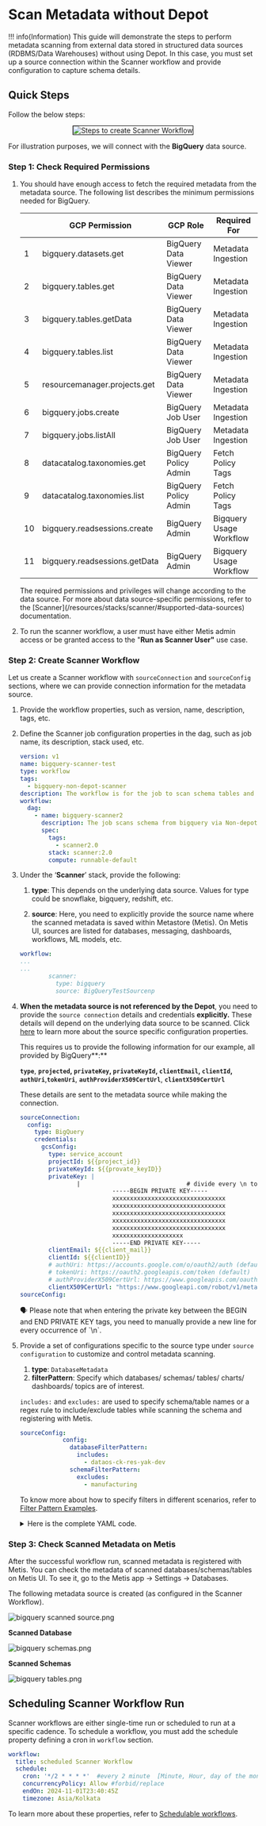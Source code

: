 # Scan Metadata without Depot

!!! info(Information)
    This guide will demonstrate the steps to perform metadata scanning from external data stored in structured data sources (RDBMS/Data Warehouses) without using Depot. In this case, you must set up a source connection within the Scanner workflow and provide configuration to capture schema details.

## Quick Steps

Follow the below steps:

<center>
<div style="text-align: center;">
<img src="/quick_guides/scan_metadata/non_depot/3_scan_non_depot.png" alt="Steps to create Scanner Workflow" style="border: 1px solid black;">
</div>
</center>

For illustration purposes, we will connect with the **BigQuery** data source.

### **Step 1: Check Required Permissions**

1. You should have enough access to fetch the required metadata from the metadata source. The following list describes the minimum permissions needed for BigQuery.
    
    |  | GCP Permission | GCP Role | Required For |
    | --- | --- | --- | --- |
    | 1 | bigquery.datasets.get | BigQuery Data Viewer | Metadata Ingestion |
    | 2 | bigquery.tables.get | BigQuery Data Viewer | Metadata Ingestion |
    | 3 | bigquery.tables.getData | BigQuery Data Viewer | Metadata Ingestion |
    | 4 | bigquery.tables.list | BigQuery Data Viewer | Metadata Ingestion |
    | 5 | resourcemanager.projects.get | BigQuery Data Viewer | Metadata Ingestion |
    | 6 | bigquery.jobs.create | BigQuery Job User | Metadata Ingestion |
    | 7 | bigquery.jobs.listAll | BigQuery Job User | Metadata Ingestion |
    | 8 | datacatalog.taxonomies.get | BigQuery Policy Admin | Fetch Policy Tags |
    | 9 | datacatalog.taxonomies.list | BigQuery Policy Admin | Fetch Policy Tags |
    | 10 | bigquery.readsessions.create | BigQuery Admin | Bigquery Usage Workflow |
    | 11 | bigquery.readsessions.getData | BigQuery Admin | Bigquery Usage Workflow |
    
    <aside class="callout">
    The required permissions and privileges will change according to the data source. For more about data source-specific permissions, refer to the [Scanner](/resources/stacks/scanner/#supported-data-sources) documentation.
    
    </aside>
    
2. To run the scanner workflow, a user must have either Metis admin access or be granted access to the "**Run as Scanner User"** use case.

### **Step 2: Create Scanner Workflow**

Let us create a Scanner workflow with `sourceConnection` and `sourceConfig` sections, where we can provide connection information for the metadata source.

1. Provide the workflow properties, such as version, name, description, tags, etc.
2. Define the Scanner job configuration properties in the dag, such as job name, its description, stack used, etc.
    
    ```yaml
    version: v1
    name: bigquery-scanner-test
    type: workflow
    tags:
      - bigquery-non-depot-scanner
    description: The workflow is for the job to scan schema tables and register metadata
    workflow:
      dag:
        - name: bigquery-scanner2
          description: The job scans schema from bigquery via Non-depot tables and registers metadata to metis2
          spec:
            tags:
              - scanner2.0
            stack: scanner:2.0
            compute: runnable-default
    ```
    
3. Under the ‘**Scanner**’ stack, provide the following:
    
    1. **type**: This depends on the underlying data source. Values for type could be snowflake, bigquery, redshift, etc.

    2. **source**: Here, you need to explicitly provide the source name where the scanned metadata is saved within Metastore (Metis). On Metis UI, sources are listed for databases, messaging, dashboards, workflows, ML models, etc.
        
    
    ```yaml
    workflow:
    ...
    ...
            scanner:
              type: bigquery
              source: BigQueryTestSourcenp
    ```
    
4. **When the metadata source is not referenced by the Depot**, you need to provide the `source connection` details and credentials **explicitly.** These details will depend on the underlying data source to be scanned. Click [here](/resources/stacks/scanner/#supported-data-sources) to learn more about the source specific configuration properties. 

    This requires us to provide the following information for our example, all provided by BigQuery**:** 
    
    **`type`**, **`projected`, `privateKey`, `privateKeyId`, `clientEmail`, `clientId`, `authUri`**,**`tokenUri`**, **`authProviderX509CertUrl`**, **`clientX509CertUrl`**
    
    These details are sent to the metadata source while making the connection.
    
    ```yaml
    sourceConnection:
      config:
        type: BigQuery
        credentials:
          gcsConfig:
            type: service_account
            projectId: ${{project_id}}
            privateKeyId: ${{provate_keyID}}
            privateKey: |
                    |                              # divide every \n to new line  between BEGIN & END PRIVATE KEY
                              -----BEGIN PRIVATE KEY-----
                              xxxxxxxxxxxxxxxxxxxxxxxxxxxxxxxx
    						  xxxxxxxxxxxxxxxxxxxxxxxxxxxxxxxx
                              xxxxxxxxxxxxxxxxxxxxxxxxxxxxxxxx
    						  xxxxxxxxxxxxxxxxxxxxxxxxxxxxxxxx
    						  xxxxxxxxxxxxxxxxxxxxxxxxxxxxxxxx
    						  xxxxxxxxxxxxxxxxxxxx
                              -----END PRIVATE KEY-----
            clientEmail: ${{client_mail}}
            clientId: ${{clientID}}
            # authUri: https://accounts.google.com/o/oauth2/auth (default)
            # tokenUri: https://oauth2.googleapis.com/token (default)
            # authProviderX509CertUrl: https://www.googleapis.com/oauth2/v1/certs (default)
            clientX509CertUrl: "https://www.googleapi.com/robot/v1/metadata/x509/ds-demo-write%40dataos-ck-res-yak-dev.iam.gserviceaccount.com"
    sourceConfig:
    ```
    
    <aside class="callout">
    🗣 Please note that when entering the private key between the BEGIN and END PRIVATE KEY tags, you need to manually provide a new line for every occurrence of `\n`.
    
    </aside>
    
5. Provide a set of configurations specific to the source type under `source configuration` to customize and control metadata scanning. 
    1. **type**: `DatabaseMetadata`
    2. **filterPattern**: Specify which databases/ schemas/ tables/ charts/ dashboards/ topics are of interest.
    
    `includes:` and `excludes:` are used to specify schema/table names or a regex rule to include/exclude tables while scanning the schema and registering with Metis.
    
    ```yaml
    sourceConfig:
                config:
                  databaseFilterPattern:
                    includes:
                      - dataos-ck-res-yak-dev
                  schemaFilterPattern:
                    excludes:
                      - manufacturing
    ```
    To know more about how to specify filters in different scenarios, refer to [Filter Pattern Examples](/resources/stacks/scanner/creating_scanner_workflows/filter_pattern_examples/).

    <details><summary>Here is the complete YAML code.</summary>
    
    ```yaml
    version: v1
    name: bigquery-scanner-test
    type: workflow
    tags:
      - bigquery-non-depot-scanner
    description: The workflow is to scan schema tables and register metadata
    workflow:
      dag:
        - name: bigquery-scanner2
          description: The job scans schema from bigquery via Non-depot tables and registers metadata to metis2
          spec:
            tags:
              - scanner2.0
            stack: scanner:2.0
            compute: runnable-default
            stackSpec:
              type: bigquery
              source: BigQueryTestSource
              sourceConnection:
                config:
                  type: BigQuery
                  credentials:
                    gcsConfig:
                      type: service_account
                      projectId: dataos-ck-res-yak-dev
                      privateKeyId: ${{project_id}}
                      privateKey: |
                              -----BEGIN PRIVATE KEY-----
                              ${{private_key}}
                              -----END PRIVATE KEY-----
                      clientEmail: ${{client_mail}}
                      clientId: ${{client_id}}
                      authUri: https://accounts.google.com/o/oauth2/auth (default)
                      tokenUri: https://oauth2.googleapis.com/token (default)
                      authProviderX509CertUrl: https://www.googleapis.com/oauth2/v1/certs (default)
                      clientX509CertUrl: "https://www.googleapi.com/robot/v11/metadata/x509/ds-demo-writer%40dataos-ck-res-yak-dev.iam.gserviceaccount.com"
              sourceConfig:
                config:
                  databaseFilterPattern:
                    includes:
                      - dataos-ck-res-yak-dev
                  schemaFilterPattern:
                    excludes:
                      - manufacturing 
                     
    ```
    </details>

### **Step 3: Check Scanned Metadata on Metis**

After the successful workflow run, scanned metadata is registered with Metis. You can check the metadata of scanned databases/schemas/tables on Metis UI. To see it, go to the Metis app -> Settings -> Databases. 

The following metadata source is created (as configured in the Scanner Workflow).

![bigquery scanned source.png](/quick_guides/scan_metadata/non_depot/bigquery_scanned_source.png)

**Scanned Database**

![bigquery schemas.png](/quick_guides/scan_metadata/non_depot/bigquery_database.png)

**Scanned Schemas** 

![bigquery tables.png](/quick_guides/scan_metadata/non_depot/bigquery_schemas.png)

## Scheduling Scanner Workflow Run

Scanner workflows are either single-time run or scheduled to run at a specific cadence. To schedule a workflow, you must add the schedule property defining a cron in `workflow` section.
```yaml
workflow:
  title: scheduled Scanner Workflow
  schedule: 
    cron: '*/2 * * * *'  #every 2 minute  [Minute, Hour, day of the month ,month, dayoftheweek]
    concurrencyPolicy: Allow #forbid/replace
    endOn: 2024-11-01T23:40:45Z
    timezone: Asia/Kolkata
```
To learn more about these properties, refer to [Schedulable workflows](/resources/workflow/how_to_guide/scheduled_workflow/).